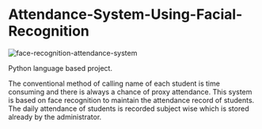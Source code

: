 # Attendance-System-Using-Facial-Recognition
 
 ![face-recognition-attendance-system](https://user-images.githubusercontent.com/87808779/192746558-c37ab73c-25be-42c8-8524-cd70730ee980.jpg)

 
Python language based project. 
 
The conventional method of calling name of each student is time consuming and there is 
always a chance of proxy attendance. This system is based on face recognition 
to maintain the attendance record of students. The daily attendance of students is 
recorded subject wise which is stored already by the administrator.
 
